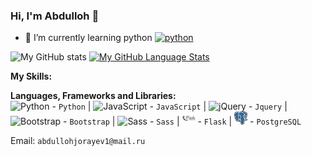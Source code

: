 ### Hi, I'm Abdulloh 👋

- 🌱 I’m currently learning python <a href="https://www.python.org/" title="python"><img src="https://github.com/tomchen/stack-icons/blob/master/logos/python.svg" alt="python" width="21px" height="21px"></a>

![My GitHub stats](https://github-readme-stats.vercel.app/api?username=developerabdulloh&show_icons=true&theme=dracula)
[![My GitHub Language Stats](https://github-readme-stats.vercel.app/api/top-langs/?username=developerabdulloh&langs_count=5&theme=tokyonight)]()


**My Skills:**

**Languages, Frameworks and Libraries:** <br>
<img src="https://github.com/tomchen/stack-icons/blob/master/logos/python.svg" alt="Python" width="21px" height="21px"> - `Python`  |
<img src="https://github.com/tomchen/stack-icons/blob/master/logos/javascript.svg" alt="JavaScript" width="21px" height="21px"> - `JavaScript`  |
<img src="https://github.com/tomchen/stack-icons/blob/master/logos/jquery-icon.svg" alt="jQuery" width="21px" height="21px"> - `Jquery`  |
<img src="https://github.com/tomchen/stack-icons/blob/master/logos/bootstrap.svg" alt="Bootstrap" width="21px" height="21px"> - `Bootstrap` |
<img src="https://github.com/tomchen/stack-icons/blob/master/logos/sass.svg" alt="Sass" width="21px" height="21px"> - `Sass` |
<img alt="Flask" src="https://raw.githubusercontent.com/github/explore/80688e429a7d4ef2fca1e82350fe8e3517d3494d/topics/flask/flask.png" width="21px" height="21px"> - `Flask`  |
<img alt="PostgreSQL" src="https://raw.githubusercontent.com/github/explore/80688e429a7d4ef2fca1e82350fe8e3517d3494d/topics/postgresql/postgresql.png" width="21px" height="21px"> - `PostgreSQL`

Email: `abdullohjorayev1@mail.ru`
